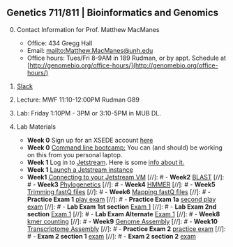 ## Genetics 711/811 | Bioinformatics and Genomics

0. Contact Information for Prof. Matthew MacManes

    - Office: 434 Gregg Hall
    - Email: <mailto:Matthew.MacManes@unh.edu>
    - Office hours: Tues/Fri 8-9AM in 189 Rudman, or by appt. Schedule at [http://genomebio.org/office-hours/](http://genomebio.org/office-hours/)

1. [Slack](https://gen711s18.slack.com/)

2. Lecture: MWF 11:10-12:00PM Rudman G89

3. Lab: Friday 1:10PM - 3PM or 3:10-5PM in MUB DL.

4. Lab Materials
    - **Week 0** Sign up for an XSEDE account [here](https://www.xsede.org/web/xup/my-xsede?p_p_id=58&p_p_lifecycle=0&p_p_state=maximized&p_p_mode=view&_58_struts_action=%2Flogin%2Fcreate_account)
    - **Week 0** [Command line bootcamp:](http://rik.smith-unna.com/command_line_bootcamp/) You can (and should) be working on this from you personal laptop.
    - **Week 1** Log in to [Jetstream](https://use.jetstream-cloud.org/). Here is some [info about it.](https://iujetstream.atlassian.net/wiki/spaces/JWT/pages/17465367/System+Overview)
    - **Week 1** [Launch a Jetstream instance](jetstream.md)
    - **Week1** [Connecting to your Jetstream VM](usingssh.md)
    [//]: # - **Week2** [BLAST](lab1_blast.md)
    [//]: # - **Week3** [Phylogenetics](phylogenetics.md)
    [//]: # - **Week4** [HMMER](hmmer.md)
    [//]: # - **Week5** [Trimming fastQ files](trimming.md)
    [//]: # - **Week6** [Mapping fastQ files](mapping.md)
    [//]: # - **Practice Exam 1** [play exam](mock_exam1.md)
    [//]: # - **Practice Exam 1a** [second play exam](practicepractical.md)
   [//]: # - **Lab Exam 1st section** [Exam 1](lab_exam1.md)
   [//]: # - **Lab Exam 2nd section** [Exam 1](lab_exam1a.md)
    [//]: # - **Lab Exam Alternate** [Exam 1](lab_exam1b.md)
    [//]: # - **Week8** [kmer counting](khmer.md)
   [//]: # - **Week9** [Genome Assembly](bacterial_assembly.md)
   [//]: # - **Week10** [Transcriptome Assembly](transcriptome.md)
   [//]: # - **Practice Exam 2** [practice exam](practicepractical_exam2.md)
   [//]: # - **Exam 2 section 1** [exam](lab_exam2.md)
   [//]: # - **Exam 2 section 2** [exam](lab_exam2a.md)
